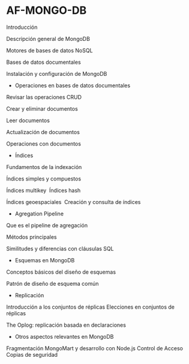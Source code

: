 # AF-MONGO-DB

Introducción ​

Descripción general de MongoDB

Motores de bases de datos NoSQL

Bases de datos documentales​

Instalación y configuración de MongoDB​

-  Operaciones en bases de datos documentales

Revisar las operaciones CRUD​

Crear y eliminar documentos​

Leer documentos​

Actualización de documentos

Operaciones con documentos

- Índices​

Fundamentos de la indexación

Índices simples y compuestos​

Índices multikey
​
Índices hash​

Índices geoespaciales​
                ​
Creación y consulta de índices

- Agregation Pipeline

Que es el pipeline de agregación

Métodos principales

Similitudes y diferencias con cláusulas SQL

- Esquemas en MongoDB

Conceptos básicos del diseño de esquemas

Patrón de diseño de esquema común

- Replicación

Introducción a los conjuntos de réplicas
                Elecciones en conjuntos de réplicas

The Oplog: replicación basada en declaraciones

- Otros aspectos relevantes en MongoDB

Fragmentación
MongoMart y desarrollo con Node.js
Control de Acceso
Copias de seguridad

